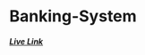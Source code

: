 # Banking-System

<html>
<head>
<body>
<h5><a href="https://foundationtask1.000webhostapp.com/index.php">Live Link</a></h5>
</body>
</head>
</html>

